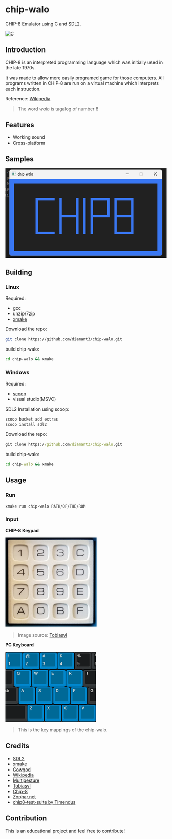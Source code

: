 # chip-walo

CHIP-8 Emulator using C and SDL2.

![C](https://img.shields.io/badge/Language-c-gold?style=for-the-badge)

## Introduction

CHIP-8 is an interpreted programming language which was initially used in the late 1970s.

It was made to allow more easily programed game for those computers. All programs written in CHIP-8 are run on a virtual machine which interprets each instruction.

Reference: [Wikipedia](https://en.wikipedia.org/wiki/CHIP-8)

> The word *walo* is tagalog of number 8

## Features

- Working sound
- Cross-platform

## Samples

![chip-walo](images/sample.png)

## Building

### Linux

Required:
- gcc
- unzip/7zip
- [xmake](https://xmake.io/#/guide/installation)

Download the repo:

```bash
git clone https://github.com/diamant3/chip-walo.git
```

build chip-walo:

```bash
cd chip-walo && xmake
```

### Windows

Required:

- [scoop](https://scoop.sh/)
- visual studio(MSVC)

SDL2 Installation using scoop:

```cmd
scoop bucket add extras
scoop install sdl2
```

Download the repo:

```cmd
git clone https://github.com/diamant3/chip-walo.git
```

build chip-walo:

```cmd
cd chip-walo && xmake
```

## Usage

### Run

```
xmake run chip-walo PATH/OF/THE/ROM
```

### Input

**CHIP-8 Keypad**

<img src="images/cosmac-vip-keyboard.png" width="285px">

> Image source: [Tobiasvl](https://tobiasvl.github.io/blog/write-a-chip-8-emulator/)

**PC Keyboard**

![Keyboard Input](images/input.png)

> This is the key mappings of the chip-walo.

## Credits

- [SDL2](https://www.libsdl.org/)
- [xmake](https://xmake.io/#/)
- [Cowgod](http://devernay.free.fr/hacks/chip8/C8TECH10.HTM)
- [Wikipedia](https://en.wikipedia.org/wiki/CHIP-8)
- [Multigesture](https://multigesture.net/articles/how-to-write-an-emulator-chip-8-interpreter/)
- [Tobiasvl](https://tobiasvl.github.io/blog/write-a-chip-8-emulator/)
- [Chip-8](https://chip-8.github.io/links/)
- [Zophar.net](https://www.zophar.net/pdroms/chip8.html)
- [chip8-test-suite by Timendus](https://github.com/Timendus/chip8-test-suite)

## Contribution

This is an educational project and feel free to contribute!

